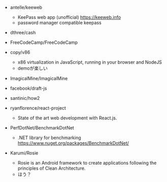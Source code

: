 - antelle/keeweb
  - KeePass web app (unofficial) https://keeweb.info
  - password manager compatible keepass

- dthree/cash

- FreeCodeCamp/FreeCodeCamp

- copy/v86
  - x86 virtualization in JavaScript, running in your browser and NodeJS
  - demoが楽しい

- ImagicalMine/ImagicalMine

- facebook/draft-js

- santinic/how2

- ryanflorence/react-project
  - State of the art web development with React.js.

- PerfDotNet/BenchmarkDotNet
  - .NET library for benchmarking https://www.nuget.org/packages/BenchmarkDotNet/

- Karumi/Rosie
  - Rosie is an Android framework to create applications following the principles of Clean Architecture.
  - ほう？
